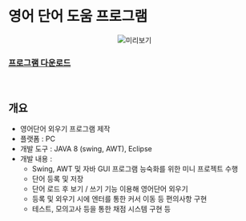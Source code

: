 # 영어 단어 도움 프로그램
<center>

 ![미리보기](../wordStudy.gif)

</center>

### [프로그램 다운로드]()

<br>

## 개요
- 영어단어 외우기 프로그램 제작
- 플랫폼 : PC
- 개발 도구 : JAVA 8 (swing, AWT), Eclipse
- 개발 내용 :
  - Swing, AWT 및 자바 GUI 프로그램 능숙화를 위한 미니 프로젝트 수행
  - 단어 등록 및 저장
  - 단어 로드 후 보기 / 쓰기 기능 이용해 영어단어 외우기
  - 등록 및 외우기 시에 엔터를 통한 커서 이동 등 편의사항 구현
  - 테스트, 모의고사 등을 통한 채점 시스템 구현 등
